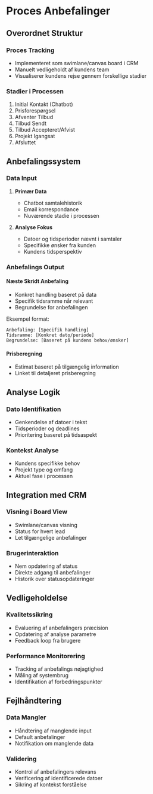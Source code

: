 # Proces Anbefalinger

## Overordnet Struktur

### Proces Tracking
- Implementeret som swimlane/canvas board i CRM
- Manuelt vedligeholdt af kundens team
- Visualiserer kundens rejse gennem forskellige stadier

### Stadier i Processen
1. Initial Kontakt (Chatbot)
2. Prisforespørgsel
3. Afventer Tilbud
4. Tilbud Sendt
5. Tilbud Accepteret/Afvist
6. Projekt Igangsat
7. Afsluttet

## Anbefalingssystem

### Data Input
1. **Primær Data**
   - Chatbot samtalehistorik
   - Email korrespondance
   - Nuværende stadie i processen

2. **Analyse Fokus**
   - Datoer og tidsperioder nævnt i samtaler
   - Specifikke ønsker fra kunden
   - Kundens tidsperspektiv

### Anbefalings Output

#### Næste Skridt Anbefaling
- Konkret handling baseret på data
- Specifik tidsramme når relevant
- Begrundelse for anbefalingen

Eksempel format:
```
Anbefaling: [Specifik handling]
Tidsramme: [Konkret dato/periode]
Begrundelse: [Baseret på kundens behov/ønsker]
```

#### Prisberegning
- Estimat baseret på tilgængelig information
- Linket til detaljeret prisberegning

## Analyse Logik

### Dato Identifikation
- Genkendelse af datoer i tekst
- Tidsperioder og deadlines
- Prioritering baseret på tidsaspekt

### Kontekst Analyse
- Kundens specifikke behov
- Projekt type og omfang
- Aktuel fase i processen

## Integration med CRM

### Visning i Board View
- Swimlane/canvas visning
- Status for hvert lead
- Let tilgængelige anbefalinger

### Brugerinteraktion
- Nem opdatering af status
- Direkte adgang til anbefalinger
- Historik over statusopdateringer

## Vedligeholdelse

### Kvalitetssikring
- Evaluering af anbefalingers præcision
- Opdatering af analyse parametre
- Feedback loop fra brugere

### Performance Monitorering
- Tracking af anbefalings nøjagtighed
- Måling af systembrug
- Identifikation af forbedringspunkter

## Fejlhåndtering

### Data Mangler
- Håndtering af manglende input
- Default anbefalinger
- Notifikation om manglende data

### Validering
- Kontrol af anbefalingers relevans
- Verificering af identificerede datoer
- Sikring af kontekst forståelse